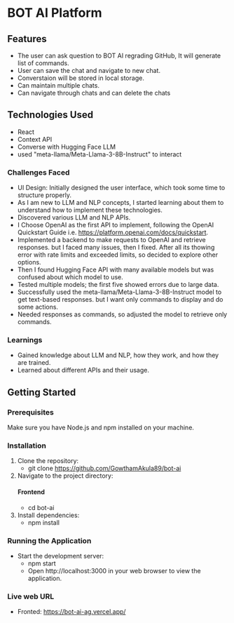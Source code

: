 # BOT AI Platform
## Features
- The user can ask question to BOT AI regrading GitHub, It will generate list of commands. 
- User can save the chat and navigate to new chat.
- Converstaion will be stored in local storage.
- Can maintain multiple chats.
- Can navigate through chats and can delete the chats

## Technologies Used

- React
- Context API
- Converse with Hugging Face LLM
- used "meta-llama/Meta-Llama-3-8B-Instruct" to interact

### Challenges Faced

- UI Design: Initially designed the user interface, which took some time to structure properly.
- As I am new to LLM and NLP concepts, I started learning about them to understand how to implement these technologies.
- Discovered various LLM and NLP APIs.
- I Choose OpenAI as the first API to implement, following the OpenAI Quickstart Guide i.e. https://platform.openai.com/docs/quickstart.
- Implemented a backend to make requests to OpenAI and retrieve responses. but I faced many issues, then I fixed. After all its thowing error with rate limits and exceeded limits, so decided to explore other options.
- Then I found Hugging Face API with many available models but was confused about which model to use.
- Tested multiple models; the first five showed errors due to large data.
- Successfully used the meta-llama/Meta-Llama-3-8B-Instruct model to get text-based responses. but I want only commands to display and do some actions.
- Needed responses as commands, so adjusted the model to retrieve only commands.

### Learnings

- Gained knowledge about LLM and NLP, how they work, and how they are trained.
- Learned about different APIs and their usage.

## Getting Started

### Prerequisites

Make sure you have Node.js and npm installed on your machine.

### Installation

1. Clone the repository:
   - git clone https://github.com/GowthamAkula89/bot-ai
2. Navigate to the project directory:
    #### Frontend
    - cd bot-ai
3. Install dependencies:
    - npm install
### Running the Application
- Start the development server:
    - npm start
    - Open http://localhost:3000 in your web browser to view the application.


### Live web URL
- Fronted: https://bot-ai-ag.vercel.app/